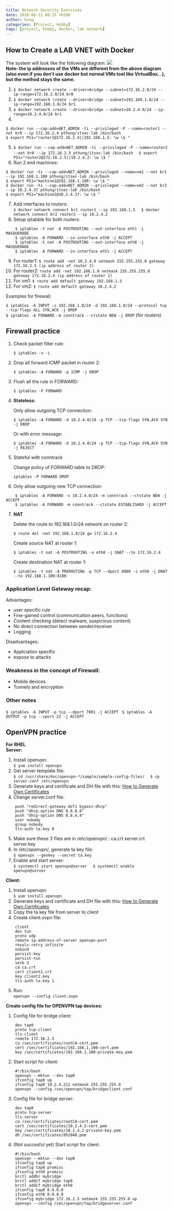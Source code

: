 ```yaml
---
title: Network Security Exercises
date: 2020-06-12 00:15 +0200
author: hung
categories: [Project, Hobby]
tags: [project, hobby, docker, lab network]
---
```


## How to Create a LAB VNET with Docker

The system will look like the following diagram: ![](/assets/images/20190808/ITSEC_virtual_network.png)  
**Note: the ip addresses of the VMs are different from the above diagram (also even if you don't use docker but normal VMs tool like VirtualBox...), but the method stays the same.**

1.  `$ docker network create --driver=bridge --subnet=172.16.2.0/24 --ip-range=172.16.2.0/24 br0`
2.  `$ docker network create --driver=bridge --subnet=192.168.1.0/24 --ip-range=192.168.1.0/24 br1`
3.  `$ docker network create --driver=bridge --subnet=10.2.4.0/24 --ip-range=10.2.4.0/24 br1`
4.  
```shell
$ docker run --cap-add=NET_ADMIN -ti --privileged -P --name=router1 --net br0 --ip 172.16.2.4 pthung/itsec-lab /bin/bash  
$ export PS1="router1@172.16.2.4||192.168.1.5: \w \$ "
```
5.  `$ docker run --cap-add=NET_ADMIN -ti --privileged -P --name=router2 --net br0 --ip 172.16.2.5 pthung/itsec-lab /bin/bash  `
    `$ export PS1="router2@172.16.2.5||10.2.4.2: \w \$ "`
6.  Run 2 end machines:  
```shell
$ docker run -ti --cap-add=NET_ADMIN --privileged --name=vm1 --net br1 --ip 192.168.1.100 pthung/itsec-lab /bin/bash  
$ export PS1="machine1@192.168.1.100: \w \$ "  
$ docker run -ti --cap-add=NET_ADMIN --privileged --name=vm2 --net br2 --ip 10.2.4.37 pthung/itsec-lab /bin/bash  
$ export PS1="machine2@10.2.4.37: \w \$ "
```
7.  Add interfaces to routers:  
    `$ docker network connect br1 router1 --ip 192.168.1.5  `
    `$ docker network connect br2 router2 --ip 10.2.4.2`
8.  Setup iptabble for both routers:  
```shell
    $ iptables -t nat -A POSTROUTING --out-interface eth1 -j MASQUERADE  
    $ iptables -A FORWARD --in-interface eth0 -j ACCEPT  
    $ iptables -t nat -A POSTROUTING --out-interface eth0 -j MASQUERADE  
    $ iptables -A FORWARD --in-interface eth1 -j ACCEPT
```
9.  For router1: `$ route add -net 10.2.4.0 netmask 255.255.255.0 gateway 172.16.2.5 (ip address of router 2)`
10.  For router2: `route add -net 192.168.1.0 netmask 255.255.255.0 gateway 172.16.2.4 (ip address of router 1)`
11.  For vm1: `$ route add default gateway 192.168.1.5`
12.  For vm2: `$ route add default gateway 10.2.4.2`

Examples for firewall:

`$ iptables -A INPUT -s 192.168.1.0/24 -d 192.168.1.0/24 --protocol tcp --tcp-flags ALL SYN,ACK -j DROP`  
`$ iptables -A FORWARD -m conntrack --ctstate NEW -j DROP` (for routers)

## Firewall practice

1.  Check packet filter rule:

    `$ iptables -v -L`

2.  Drop all forward ICMP packet in router 2:

    `$ iptables -A FORWARD -p ICMP -j DROP`

3.  Flush all the rule in FORWARD:

    `$ iptables -F FORWARD`

4.  **Stateless:**

    Only allow outgoing TCP connection:

    `$ iptables -A FORWARD -d 10.2.4.0/24 -p TCP --tcp-flags SYN,ACK SYN -j DROP`

    Or with error message:

    `$ iptables -A FORWARD -d 10.2.4.0/24 -p TCP --tcp-flags SYN,ACK SYN -j REJECT`

5.  Stateful with conntrack

    Change policy of FORWARD table to DROP:

    `iptables -P FORWARD DROP`

6.  Only allow outgoing new TCP connection:
```shell
    $ iptables -A FORWARD -s 10.2.4.0/24 -m conntrack --ctstate NEW -j ACCEPT  
    $ iptables -A FORWARD -m conntrack --ctstate ESTABLISHED -j ACCEPT
```
7.  **NAT**

    Delete the route to 192.168.1.0/24 network on router 2:

    `$ route del -net 192.168.1.0/24 gw 172.16.2.4  `

    Create source NAT at router 1:

    `$ iptables -t nat -A POSTROUTING -o eth0 -j SNAT --to 172.16.2.4`

    Create destination NAT at router 1:

    `$ iptables -t nat -A PREROUTING -p TCP --dport 8080 -i eth0 -j DNAT --to 192.168.1.100:8180`

### Application Level Gateway recap:

Advantages:

*   user specific rule
*   Fine-gained control (communication peers, functions)
*   Content checking (detect malware, suspicious content)
*   No direct connection between sender/receiver
*   Logging

Disadvantages:

*   Applciation specific
*   expose to attacks

### Weakness in the concept of Firewall:

*   Mobile devices
*   Tunnels and encryption

### Other notes
`$ iptables -A INPUT -p tcp --dport 7001 -j ACCEPT `
`$ iptables -A OUTPUT -p tcp --sport 22 -j ACCEPT`

## OpenVPN practice

**For RHEL**  
**Server:**

1.  Install openvpn:  
    `$ yum install openvpn`
2.  Get server template file:  
    `$ cd /usr/share/doc/openvpn-*/sample/sample-config-files/  `
    `$ cp server.conf /etc/openvpn`
3.  Generate keys and certificate and DH file with this: [How to Generate Own Certificates](/posts/how-to-generate-self-signed-certificates/)
4.  Change server.conf file:  
```shell
    push "redirect-gateway def1 bypass-dhcp"  
    push "dhcp-option DNS 8.8.8.8"  
    push "dhcp-option DNS 8.8.4.4"  
    user nobody  
    group nobody  
    tls-auth ta.key 0
```
5.  Make sure these 3 files are in /etc/openvpn/ : ca.crt server.crt server.key
6.  In /etc/openvpn/, generate ta key file:  
    `$ openvpn --genkey --secret ta.key`
7.  Enable and start server:  
    `$ systemctl start openvpn@server  `
    `$ systemctl enable openvpn@server`

**Client:**

1.  Install openvpn:  
    `$ yum install openvpn`
2.  Generate keys and certificate and DH file with this: [How to Generate Own Certificates](/posts/how-to-generate-self-signed-certificates/)
3.  Copy the ta key file from server to client
4.  Create client.ovpn file:
```shell
    client  
    dev tun  
    proto udp  
    remote ip-address-of-server openvpn-port  
    resolv-retry infinite  
    nobind  
    persist-key  
    persist-tun  
    verb 3  
    ca ca.crt  
    cert client2.crt  
    key client2.key  
    tls-auth ta.key 1
```

5.  Run:  
    `openvpn --config client.ovpn`


**Create config file for OPENVPN tap devices:**

1.  Config file for bridge client:  

```shell
    dev tap0  
    proto tcp-client  
    tls-client  
    remote 172.16.2.5  
    ca /sec/certificates/rootCA-cert.pem  
    cert /sec/certificates/192.168.1.100-cert.pem  
    key /sec/certificates/192.168.1.100-private-key.pem
```

2.  Start script for client: 

```shell
    #!/bin/bash  
    openvpn --mktun --dev tap0  
    ifconfig tap0 up  
    ifconfig tap0 10.2.4.212 netmask 255.255.255.0  
    openvpn --config /sec/openvpn/tap/bridgeclient.conf
```

3.  Config file for bridge server: 

```shell
    dev tap0  
    proto tcp-server  
    tls-server  
    ca /sec/certificates/rootCA-cert.pem  
    cert /sec/certificates/10.2.4.2-cert.pem  
    key /sec/certificates/10.2.4.2-private-key.pem  
    dh /sec/certificates/dh2048.pem
```
4.  (Not succesful yet) Start script for client:  

```shell
    #!/bin/bash  
    openvpn --mktun --dev tap0  
    ifconfig tap0 up  
    ifconfig tap0 promisc  
    ifconfig eth0 promisc  
    brctl addbr mybridge  
    brctl addif mybridge tap0  
    brctl addif mybridge eth0  
    ifconfig tap0 0.0.0.0  
    ifconfig eth0 0.0.0.0  
    ifconfig mybridge 172.16.2.5 netmask 255.255.255.0 up  
    openvpn --config /sec/openvpn/tap/bridgeserver.conf  
```